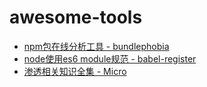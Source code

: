 # awesome-tools

- [npm包在线分析工具 - bundlephobia](https://github.com/pastelsky/bundlephobia)
- [node使用es6 module规范 - babel-register](https://github.com/babel/babel/tree/master/packages/babel-register)
- [渗透相关知识全集 - Micro](https://github.com/Micropoor/Micro8)
